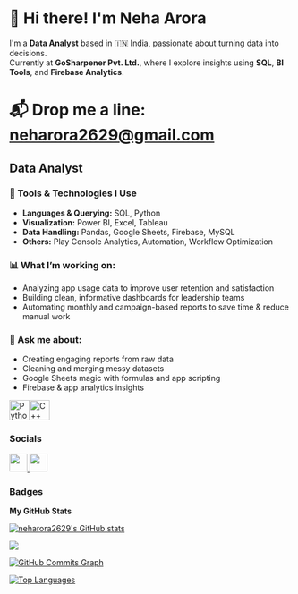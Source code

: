 # 👋 Hi there! I'm Neha Arora

I'm a **Data Analyst** based in 🇮🇳 India, passionate about turning data into decisions.  
Currently at **GoSharpener Pvt. Ltd.**, where I explore insights using **SQL**, **BI Tools**, and **Firebase Analytics**.

📬 Drop me a line: **neharora2629@gmail.com**
==================================================================================================================================

Data Analyst
------------

### 🔧 Tools & Technologies I Use
- **Languages & Querying:** SQL, Python
- **Visualization:** Power BI, Excel, Tableau
- **Data Handling:** Pandas, Google Sheets, Firebase, MySQL
- **Others:** Play Console Analytics, Automation, Workflow Optimization

### 📊 What I’m working on:
- Analyzing app usage data to improve user retention and satisfaction
- Building clean, informative dashboards for leadership teams
- Automating monthly and campaign-based reports to save time & reduce manual work

### 💬 Ask me about:
- Creating engaging reports from raw data
- Cleaning and merging messy datasets
- Google Sheets magic with formulas and app scripting
- Firebase & app analytics insights

<p align="left">
<a href="https://www.python.org/" target="_blank" rel="noreferrer"><img src="https://raw.githubusercontent.com/danielcranney/readme-generator/main/public/icons/skills/python-colored.svg" width="36" height="36" alt="Python" /></a><a href="https://docs.microsoft.com/en-us/cpp/?view=msvc-170" target="_blank" rel="noreferrer"><img src="https://raw.githubusercontent.com/danielcranney/readme-generator/main/public/icons/skills/cplusplus-colored.svg" width="36" height="36" alt="C++" /></a>
</p>


### Socials

<p align="left"> <a href="https://www.github.com/neharora2629" target="_blank" rel="noreferrer"> <picture> <source media="(prefers-color-scheme: dark)" srcset="https://raw.githubusercontent.com/danielcranney/readme-generator/main/public/icons/socials/github-dark.svg" /> <source media="(prefers-color-scheme: light)" srcset="https://raw.githubusercontent.com/danielcranney/readme-generator/main/public/icons/socials/github.svg" /> <img src="https://raw.githubusercontent.com/danielcranney/readme-generator/main/public/icons/socials/github.svg" width="32" height="32" /> </picture> </a> <a href="https://www.linkedin.com/in/neharora2909/" target="_blank" rel="noreferrer"> <picture> <source media="(prefers-color-scheme: dark)" srcset="https://raw.githubusercontent.com/danielcranney/readme-generator/main/public/icons/socials/linkedin-dark.svg" /> <source media="(prefers-color-scheme: light)" srcset="https://raw.githubusercontent.com/danielcranney/readme-generator/main/public/icons/socials/linkedin.svg" /> <img src="https://raw.githubusercontent.com/danielcranney/readme-generator/main/public/icons/socials/linkedin.svg" width="32" height="32" /> </picture> </a></p>

### Badges

<b>My GitHub Stats</b>

<a href="http://www.github.com/neharora2629"><img src="https://github-readme-stats.vercel.app/api?username=neharora2629&show_icons=true&hide=&count_private=true&title_color=0891b2&text_color=ffffff&icon_color=0891b2&bg_color=1c1917&hide_border=true&show_icons=true" alt="neharora2629's GitHub stats" /></a>

<a href="http://www.github.com/neharora2629"><img src="https://github-readme-streak-stats.herokuapp.com/?user=neharora2629&stroke=ffffff&background=1c1917&ring=0891b2&fire=0891b2&currStreakNum=ffffff&currStreakLabel=0891b2&sideNums=ffffff&sideLabels=ffffff&dates=ffffff&hide_border=true" /></a>

<a href="http://www.github.com/neharora2629"><img src="https://github-readme-activity-graph.cyclic.app/graph?username=neharora2629&bg_color=1c1917&color=ffffff&line=0891b2&point=ffffff&area_color=1c1917&area=true&hide_border=true&custom_title=GitHub%20Commits%20Graph" alt="GitHub Commits Graph" /></a>

<a href="https://github.com/neharora2629" align="left"><img src="https://github-readme-stats.vercel.app/api/top-langs/?username=neharora2629&langs_count=10&title_color=0891b2&text_color=ffffff&icon_color=0891b2&bg_color=1c1917&hide_border=true&locale=en&custom_title=Top%20%Languages" alt="Top Languages" /></a>
